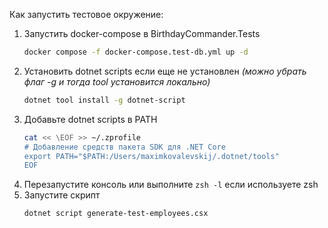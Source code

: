 Как запустить тестовое окружение: 

1. Запустить docker-compose в BirthdayCommander.Tests
    ```bash
    docker compose -f docker-compose.test-db.yml up -d
    ```
2. Установить dotnet scripts если еще не установлен *(можно убрать флаг -g и тогда tool установится локально)* 
    ```bash
    dotnet tool install -g dotnet-script 
    ```
3. Добавьте dotnet scripts в PATH 
    ```bash
    cat << \EOF >> ~/.zprofile
    # Добавление средств пакета SDK для .NET Core
    export PATH="$PATH:/Users/maximkovalevskij/.dotnet/tools"
    EOF 
    ```
4. Перезапустите консоль или выполните `zsh -l` если используете zsh 
5. Запустите скрипт
    ```bash
    dotnet script generate-test-employees.csx 
    ```